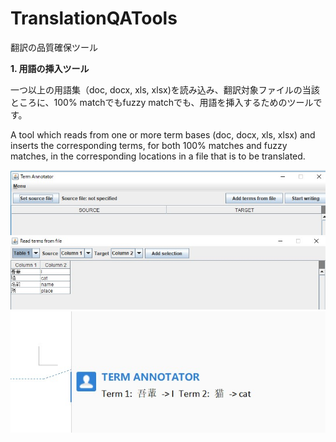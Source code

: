 # TranslationQATools
翻訳の品質確保ツール


<B>1. 用語の挿入ツール</B>

一つ以上の用語集（doc, docx, xls, xlsx)を読み込み、翻訳対象ファイルの当該ところに、100% matchでもfuzzy matchでも、用語を挿入するためのツールです。

A tool which reads from one or more term bases (doc, docx, xls, xlsx) and inserts the corresponding terms, for both 100% matches and fuzzy matches, in the corresponding locations in a file that is to be translated.

<img src= "https://github.com/Rairye/TranslationQATools/blob/master/%E7%94%A8%E8%AA%9E%E3%82%92%E6%8C%BF%E5%85%A5%E3%81%99%E3%82%8B%E3%81%9F%E3%82%81%E3%81%AE%E3%83%97%E3%83%AD%E3%82%B0%E3%83%A9%E3%83%A0%E3%81%AE%E3%82%B9%E3%82%AF%E3%83%AA%E3%83%BC%E3%83%B3%E3%82%B7%E3%83%A7%E3%83%83%E3%83%88/HomeScreen.jpg?raw=true"/>

<img src= "https://github.com/Rairye/TranslationQATools/blob/master/%E7%94%A8%E8%AA%9E%E3%82%92%E6%8C%BF%E5%85%A5%E3%81%99%E3%82%8B%E3%81%9F%E3%82%81%E3%81%AE%E3%83%97%E3%83%AD%E3%82%B0%E3%83%A9%E3%83%A0%E3%81%AE%E3%82%B9%E3%82%AF%E3%83%AA%E3%83%BC%E3%83%B3%E3%82%B7%E3%83%A7%E3%83%83%E3%83%88/ReadTerm.jpg?raw=true"/>

<img src= "https://github.com/Rairye/TranslationQATools/blob/master/%E7%94%A8%E8%AA%9E%E3%82%92%E6%8C%BF%E5%85%A5%E3%81%99%E3%82%8B%E3%81%9F%E3%82%81%E3%81%AE%E3%83%97%E3%83%AD%E3%82%B0%E3%83%A9%E3%83%A0%E3%81%AE%E3%82%B9%E3%82%AF%E3%83%AA%E3%83%BC%E3%83%B3%E3%82%B7%E3%83%A7%E3%83%83%E3%83%88/Results.jpg?raw=true"/>
